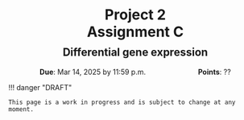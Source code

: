 <h1 style="margin-bottom: 0.4em; text-align: center;">
    <b>Project 2</b><br>
    Assignment C
</h1>
<h2 style="margin-top: 0.0em; text-align: center;">
    Differential gene expression
</h2>

<p style="text-align: center;">
    <object hspace="50">
        <strong>Due</strong></a>: Mar 14, 2025 by 11:59 p.m.
    </object>
    <object hspace="50">
        <strong>Points</strong></a>: ??
    </object>
</p>

!!! danger "DRAFT"

    This page is a work in progress and is subject to change at any moment.
